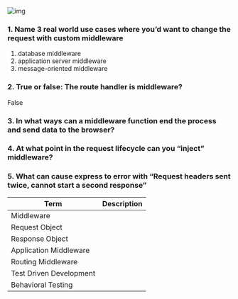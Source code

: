 ![img](https://upload.wikimedia.org/wikipedia/commons/thumb/2/20/Middleware_Schema.svg/220px-Middleware_Schema.svg.png)

### 1. Name 3 real world use cases where you’d want to change the request with custom middleware
  1. database middleware 
  2. application server middleware
  3. message-oriented middleware
### 2. True or false: The route handler is middleware?
  False
### 3. In what ways can a middleware function end the process and send data to the browser?
### 4. At what point in the request lifecycle can you “inject” middleware?
### 5. What can cause express to error with “Request headers sent twice, cannot start a second response”

|Term|Description|
|----|----|
|Middleware||
|Request Object||
|Response Object||
|Application Middleware||
|Routing Middleware||
|Test Driven Development||
|Behavioral Testing||
